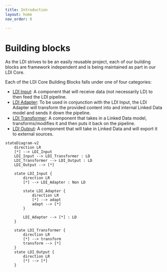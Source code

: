 ```yaml
---
title: Introduction
layout: home
nav_order: 0

---
```


# Building blocks

As the LDI strives to be an easily reusable project, each of our building blocks are framework independent and is being maintained as part in our LDI Core.

Each of the LDI Core Building Blocks falls under one of four categories:
* [LDI Input](ldi-inputs): A component that will receive data (not necessarily LD) to then feed the LDI pipeline.
* [LDI Adapter](ldi-adapters): To be used in conjunction with the LDI Input, the LDI Adapter will transform the provided content into and internal Linked Data model and sends it down the pipeline.
* [LDI Transformer](ldi-transformers): A component that takes in a Linked Data model, transforms/modifies it and then puts it back on the pipeline.
* [LDI Output](ldi-outputs): A component that will take in Linked Data and will export it to external sources.

````mermaid
stateDiagram-v2
    direction LR
    [*] --> LDI_Input
    LDI_Input --> LDI_Transformer : LD
    LDI_Transformer --> LDI_Output : LD
    LDI_Output --> [*]

    state LDI_Input {
        direction LR
        [*] --> LDI_Adapter : Non LD

        state LDI_Adapter {
            direction LR
            [*] --> adapt
            adapt --> [*]
        }

        LDI_Adapter --> [*] : LD
    }
    
    state LDI_Transformer {
        direction LR
        [*] --> transform
        transform --> [*]
    }
    state LDI_Output {
        direction LR
        [*] --> [*]
    }
````